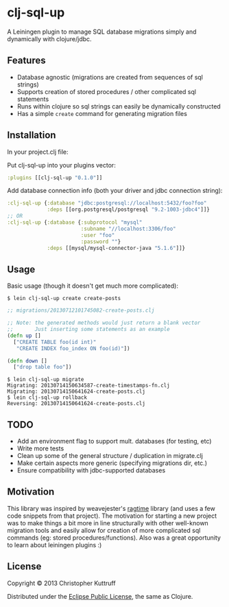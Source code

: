 # clj-sql-up
A Leiningen plugin to manage SQL database migrations simply and dynamically with clojure/jdbc.

## Features
* Database agnostic (migrations are created from sequences of sql strings)
* Supports creation of stored procedures / other complicated sql statements
* Runs within clojure so sql strings can easily be dynamically constructed
* Has a simple `create` command for generating migration files

## Installation
In your project.clj file:

Put clj-sql-up into your plugins vector:
```clojure
:plugins [[clj-sql-up "0.1.0"]]
```

Add database connection info (both your driver and jdbc connection string):

```clojure
:clj-sql-up {:database "jdbc:postgresql://localhost:5432/foo?foo"
             :deps [[org.postgresql/postgresql "9.2-1003-jdbc4"]]}
;; OR			 
:clj-sql-up {:database {:subprotocol "mysql"
                        :subname "//localhost:3306/foo"
                        :user "foo"
                        :password ""}
             :deps [[mysql/mysql-connector-java "5.1.6"]]}
```		 

## Usage
Basic usage (though it doesn't get much more complicated):

    $ lein clj-sql-up create create-posts

```clojure
;; migrations/20130712101745082-create-posts.clj

;; Note: the generated methods would just return a blank vector
;;       Just inserting some statements as an example
(defn up []
  ["CREATE TABLE foo(id int)"
   "CREATE INDEX foo_index ON foo(id)"])

(defn down []
  ["drop table foo"])
```
	$ lein clj-sql-up migrate
	Migrating: 20130714150634587-create-timestamps-fn.clj
	Migrating: 20130714150641624-create-posts.clj
	$ lein clj-sql-up rollback
	Reversing: 20130714150641624-create-posts.clj	

## TODO	
* Add an environment flag to support mult. databases (for testing, etc)
* Write more tests
* Clean up some of the general structure / duplication in migrate.clj
* Make certain aspects more generic (specifying migrations dir, etc.)
* Ensure compatibility with jdbc-supported databases

## Motivation
This library was inspired by weavejester's [ragtime](https://github.com/weavejester/ragtime/) library (and uses a few code snippets from that project).  The motivation for starting a new project was to make things a bit more in line structurally with other well-known migration tools and easily allow for creation of more complicated sql commands (eg: stored procedures/functions).  Also was a great opportunity to learn about leiningen plugins :)

## License
Copyright © 2013 Christopher Kuttruff

Distributed under the [Eclipse Public License](http://www.eclipse.org/legal/epl-v10.html), the same as Clojure.
